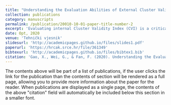 ```yaml
---
title: "Understanding the Evaluation Abilities of External Cluster Validity Indices to Internal Ones"
collection: publications
category: manuscripts
permalink: /publication/20010-10-01-paper-title-number-2
excerpt: 'Evaluating internal Cluster Validity Index (CVI) is a critical task in clustering research. Existing studies mainly employ the number of clusters (NC-based method) or external CVIs (external CVIs-based method) to evaluate internal CVIs, which are not always reasonable in all scenarios. Additionally, there is no guideline of choosing appropriate methods to evaluate internal CVIs in different cases. In this paper, we focus on the evaluation abilities of external CVIs to internal CVIs, and propose a novel approach, named external CVI's evaluation Ability MEasurement approach through Ranking consistency (CAMER), to measure the evaluation abilities of external CVIs quantitatively, for assisting in selecting appropriate external CVIs to evaluate internal CVIs. Specifically, we formulate the evaluation ability measurement problem as a ranking consistency task, by measuring the consistency between the evaluation results of external CVIs to internal CVIs and the ground truth performance of internal CVIs. Then, the superiority of CAMER is validated through a real-world case. Moreover, the evaluation abilities of seven popular external CVIs to internal CVIs in six different scenarios are explored by CAMER. Finally, these explored evaluation abilities are validated on four real-world datasets, demonstrating the effectiveness of CAMER.'
date: Opt, 2020
venue: 'Tehnički vjesnik'
slidesurl: 'http://academicpages.github.io/files/slides1.pdf'
paperurl: 'https://hrcak.srce.hr/file/361349'
bibtexurl: 'http://academicpages.github.io/files/bibtex1.bib'
citation: 'Gao, X., Wei, G., & Fan, F. (2020). Understanding the Evaluation Abilities of External Cluster Validity Indices to Internal Ones. Tehnički vjesnik, 27(6), 1956-1964.'
---
```

The contents above will be part of a list of publications, if the user clicks the link for the publication than the contents of section will be rendered as a full page, allowing you to provide more information about the paper for the reader. When publications are displayed as a single page, the contents of the above "citation" field will automatically be included below this section in a smaller font.
